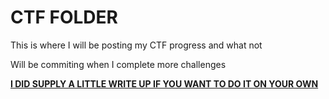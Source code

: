 <h1>CTF FOLDER</h1>

<p>This is where I will be posting my CTF progress and what not</p>
<p>Will be commiting when I complete more challenges</p>

<b><u><h>I DID SUPPLY A LITTLE WRITE UP IF YOU WANT TO DO IT ON YOUR OWN</h></u></b>
